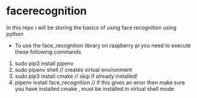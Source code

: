 # facerecognition
In this repo i will be storing the basics of using face recognition using python

* To use the face_recognition library on raspberry pi you need to execute these following commands 
 1. sudo pip3 install pipenv 
 2. sudo pipenv shell // creates virtual environment 
 3. sudo pip3 install cmake // skip if already installed!
 3. pipenv install face_recognition // if this gives an error then make sure you have installed cmake , must be installed in virtual shell mode 
